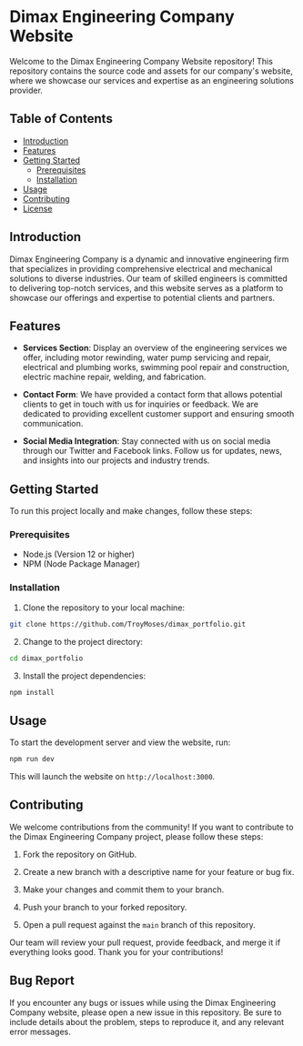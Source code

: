 # Dimax Engineering Company Website

Welcome to the Dimax Engineering Company Website repository! This repository contains the source code and assets for our company's website, where we showcase our services and expertise as an engineering solutions provider.

## Table of Contents

- [Introduction](#introduction)
- [Features](#features)
- [Getting Started](#getting-started)
  - [Prerequisites](#prerequisites)
  - [Installation](#installation)
- [Usage](#usage)
- [Contributing](#contributing)
- [License](#license)

## Introduction

Dimax Engineering Company is a dynamic and innovative engineering firm that specializes in providing comprehensive electrical and mechanical solutions to diverse industries. Our team of skilled engineers is committed to delivering top-notch services, and this website serves as a platform to showcase our offerings and expertise to potential clients and partners.

## Features

- **Services Section**: Display an overview of the engineering services we offer, including motor rewinding, water pump servicing and repair, electrical and plumbing works, swimming pool repair and construction, electric machine repair, welding, and fabrication.

- **Contact Form**: We have provided a contact form that allows potential clients to get in touch with us for inquiries or feedback. We are dedicated to providing excellent customer support and ensuring smooth communication.

- **Social Media Integration**: Stay connected with us on social media through our Twitter and Facebook links. Follow us for updates, news, and insights into our projects and industry trends.

## Getting Started

To run this project locally and make changes, follow these steps:

### Prerequisites

- Node.js (Version 12 or higher)
- NPM (Node Package Manager)

### Installation

1. Clone the repository to your local machine:

```bash
git clone https://github.com/TroyMoses/dimax_portfolio.git
```

2. Change to the project directory:

```bash
cd dimax_portfolio
```

3. Install the project dependencies:

```bash
npm install
```

## Usage

To start the development server and view the website, run:

```bash
npm run dev
```

This will launch the website on `http://localhost:3000`.

## Contributing

We welcome contributions from the community! If you want to contribute to the Dimax Engineering Company project, please follow these steps:

1. Fork the repository on GitHub.

2. Create a new branch with a descriptive name for your feature or bug fix.

3. Make your changes and commit them to your branch.

4. Push your branch to your forked repository.

5. Open a pull request against the `main` branch of this repository.

Our team will review your pull request, provide feedback, and merge it if everything looks good. Thank you for your contributions!

## Bug Report

If you encounter any bugs or issues while using the Dimax Engineering Company website, please open a new issue in this repository. Be sure to include details about the problem, steps to reproduce it, and any relevant error messages.